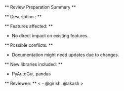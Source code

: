 ** Review Preparation Summary **

** Description : ** <write>

** Features affected: **
- No direct impact on existing features.

** Possible conflicts: **
- Documentation might need updates due to changes.

** New libraries included: **
- PyAutoGui, pandas

** Reviewee: ** < - @girish, @akash >
